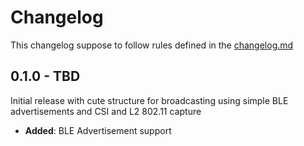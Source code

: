 # Changelog

This changelog suppose to follow rules defined in the [changelog.md](https://changelog.md)

## 0.1.0 - TBD

Initial release with cute structure for broadcasting using simple BLE advertisements and CSI and L2 802.11 capture

- **Added**: BLE Advertisement support
